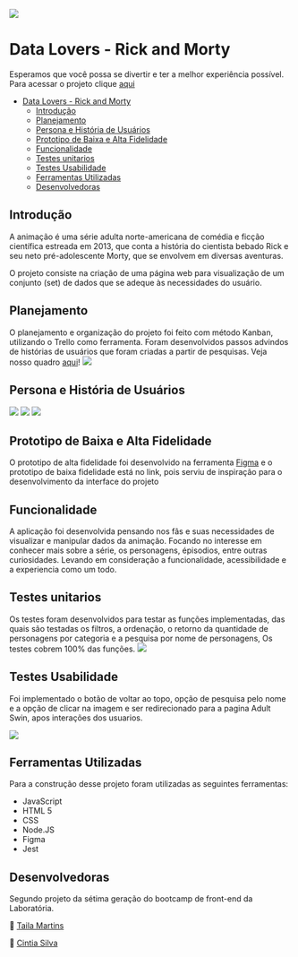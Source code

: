 ![](/ReM.jpg)

# Data Lovers - Rick and Morty


Esperamos que você possa se divertir e ter a melhor experiência possível. 
Para acessar o projeto clique [aqui](https://tailamartins.github.io/SAP007-data-lovers/)


- [Data Lovers - Rick and Morty](#data-lovers---rick-and-morty)
  - [Introdução](#introdução)
  - [Planejamento](#planejamento)
  - [Persona e História de Usuários](#persona-e-história-de-usuários)
  - [Prototipo de Baixa e Alta Fidelidade](#prototipo-de-baixa-e-alta-fidelidade)
  - [Funcionalidade](#funcionalidade)
  - [Testes unitarios](#testes-unitarios)
  - [Testes Usabilidade](#testes-usabilidade)
  - [Ferramentas Utilizadas](#ferramentas-utilizadas)
  - [Desenvolvedoras](#desenvolvedoras)

## Introdução

A animação é uma série adulta norte-americana de comédia e ficção científica estreada em 2013, que conta a história do cientista bebado Rick e seu neto pré-adolescente Morty, que se envolvem em diversas aventuras.

O projeto consiste na criação de uma página web para visualização de um conjunto (set) de dados que se adeque às necessidades do usuário.


## Planejamento

O planejamento e organização do projeto foi feito com método Kanban, utilizando o Trello como ferramenta. Foram desenvolvidos passos advindos de histórias de usuários que foram criadas a partir de pesquisas. Veja nosso quadro [aqui](https://trello.com/b/OzYeDH7D/data-lovers-rick-e-morty)!
![](/trello.png)


## Persona e História de Usuários
![](/Carina.png)
![](/Ivan.png)
![](/Luan.png)

## Prototipo de Baixa e Alta Fidelidade
O prototipo de alta fidelidade foi desenvolvido na ferramenta [Figma](https://www.figma.com/file/r6XaU7sjnIhepTMjsU1BW7/Prototipo-de-alta-fidelidade?node-id=0%3A1) e o prototipo de baixa fidelidade está no link, pois serviu de inspiração para o desenvolvimento da interface do projeto 

## Funcionalidade

A aplicação foi desenvolvida pensando nos fãs e suas necessidades de visualizar e manipular dados da animação. Focando no interesse em conhecer mais sobre a série, os personagens, épisodios, entre outras curiosidades. Levando em consideração a funcionalidade, acessibilidade e a experiencia como um todo.

## Testes unitarios
Os testes foram desenvolvidos para testar as funções implementadas, das quais são testadas os filtros, a ordenação, o retorno da quantidade de personagens por categoria e a pesquisa por nome de personagens, Os testes cobrem 100% das funções.
![](/image.png)

## Testes Usabilidade
Foi implementado o botão de voltar ao topo, opção de pesquisa pelo nome e a opção de clicar na imagem e ser redirecionado para a pagina Adult Swin, apos interações dos usuarios.

![](/testeUser.png)
 

## Ferramentas Utilizadas

Para a construção desse projeto foram utilizadas as seguintes ferramentas:

- JavaScript
- HTML 5
- CSS
- Node.JS
- Figma
- Jest

## Desenvolvedoras
Segundo projeto da sétima geração do bootcamp de front-end da Laboratória.

:woman: <a href=“www.github.com/TailaMartins>Taila Martins </a><br/>

:woman: <a href=“www.github.com/cintiasilv>Cintia Silva</a><br/>
